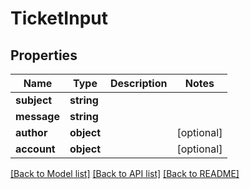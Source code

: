 # TicketInput

## Properties
Name | Type | Description | Notes
------------ | ------------- | ------------- | -------------
**subject** | **string** |  | 
**message** | **string** |  | 
**author** | **object** |  | [optional] 
**account** | **object** |  | [optional] 

[[Back to Model list]](../README.md#documentation-for-models) [[Back to API list]](../README.md#documentation-for-api-endpoints) [[Back to README]](../README.md)


